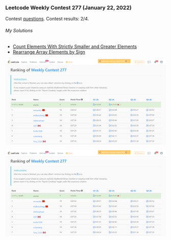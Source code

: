 ### Leetcode Weekly Contest 277 (January 22, 2022)
Contest [questions](https://leetcode.com/contest/weekly-contest-277 'Link to Contest Questions'). 
Contest results: 2/4.

###### My Solutions
* [Count Elements With Strictly Smaller and Greater Elements](https://github.com/ez2rok/coding-contests/blob/main/leetcode/2148_count_elements_with_strictly_smaller_and_greater_elements.py)
* [Rearrange Array Elements by Sign](https://github.com/ez2rok/coding-contests/blob/main/leetcode/2149_rearrange_array_elements_by_sign.py)


<img src="contest_screenshots/weekly_277.png" alt="Screenshot the results of my contest." width="700"/>

![Screenshot the results of my contest.](contest_screenshots/weekly_277.png "a title")

